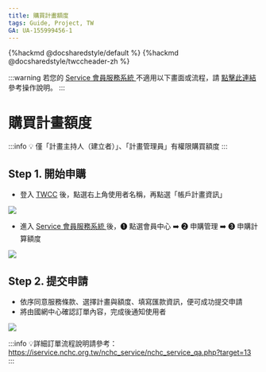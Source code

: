 ```yaml
---
title: 購買計畫額度
tags: Guide, Project, TW
GA: UA-155999456-1
---
```


{%hackmd @docsharedstyle/default %}
{%hackmd @docsharedstyle/twccheader-zh %}

:::warning
<i class="fa fa-bullhorn" aria-hidden="true"></i> 若您的 [<ins>Service 會員服務系統 <i class="fa fa-question-circle fa-question-circle-for-service" aria-hidden="true"></i></ins>](https://man.twcc.ai/@twsdocs/howto-service-access-service-zh)不適用以下畫面或流程，請 <i class="fa fa-sign-out" aria-hidden="true"></i> [<ins>點擊此連結</ins>](https://man.twcc.ai/@twsdocs/apply-project-and-credit-zh) 參考操作說明。
:::

# 購買計畫額度


:::info
:bulb: 僅「計畫主持人（建立者）」、「計畫管理員」有權限購買額度
:::

## Step 1. 開始申購

- 登入 [TWCC](https://new.twcc.ai/) 後，點選右上角使用者名稱，再點選「帳戶計畫資訊」

![](https://cos.twcc.ai/SYS-MANUAL/uploads/upload_3ff1374b6b550e4f0f02200d24817066.png)



- 進入 [Service 會員服務系統 <i class="fa fa-question-circle fa-question-circle-for-service" aria-hidden="true"></i>](https://man.twcc.ai/@twsdocs/howto-service-access-service-zh) 後，<span>&#10102;</span> 點選會員中心 :arrow_right: <span>&#10103;</span> 申購管理 :arrow_right: <span>&#10104;</span> 申購計算額度

![](https://cos.twcc.ai/SYS-MANUAL/uploads/upload_01eb46a969a64972a725d47e6929b0f8.png)




## Step 2. 提交申請
- 依序同意服務條款、選擇計畫與額度、填寫匯款資訊，便可成功提交申請
- 將由國網中心確認訂單內容，完成後通知使用者

![](https://cos.twcc.ai/SYS-MANUAL/uploads/upload_b523af1cbb0372c8883633f4796eef91.png)



:::info
:bulb:詳細訂單流程說明請參考：
https://iservice.nchc.org.tw/nchc_service/nchc_service_qa.php?target=13
:::